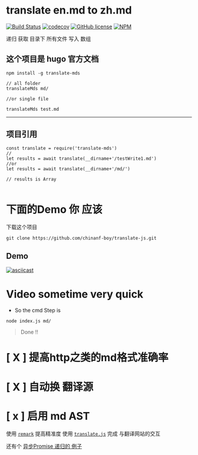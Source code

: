 # translate en.md to zh.md

[![Build Status](https://travis-ci.org/chinanf-boy/translate-js.svg?branch=master)](https://travis-ci.org/chinanf-boy/translate-js)
[![codecov](https://codecov.io/gh/chinanf-boy/translate-js/branch/master/graph/badge.svg)](https://codecov.io/gh/chinanf-boy/translate-js)
[![GitHub license](https://img.shields.io/github/license/chinanf-boy/translate-js.svg)](https://github.com/chinanf-boy/translate-js/blob/master/License)
[![NPM](https://nodei.co/npm/translate-mds.png)](https://nodei.co/npm/translate-mds/)

递归 获取 目录下 所有文件 写入 数组


## 这个项目是 hugo 官方文档 

```
npm install -g translate-mds
```

```
// all folder
translateMds md/

//or single file

translateMds test.md
```

---

## 项目引用

```
const translate = require('translate-mds')
//
let results = await translate(__dirname+'/testWrite1.md')
//or
let results = await translate(__dirname+'/md/')

// results is Array


```

# 下面的Demo 你 应该 

下载这个项目

```
git clone https://github.com/chinanf-boy/translate-js.git
```

## Demo

[![asciicast](https://asciinema.org/a/aPDJ0Vdt3awZs8NJV8DtYH0ww.png)](https://asciinema.org/a/aPDJ0Vdt3awZs8NJV8DtYH0ww)

# Video sometime very quick

- So the cmd Step is 

```
node index.js md/
```

> Done !!


# [ X ] 提高http之类的md格式准确率
# [ X ] 自动换 翻译源

# [ x ] 启用 md AST
使用 [``remark``](https://github.com/wooorm/remark) 提高精准度
使用 [``translate.js``](https://github.com/Selection-Translator/translation.js) 完成 与翻译网站的交互

还有个 [异步Promise 递归的 例子](https://github.com/chinanf-boy/translate-js/blob/master/src/setObjectKey.js#L78)
